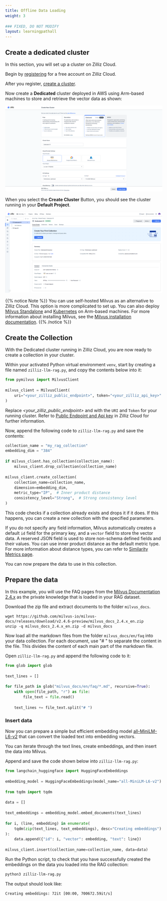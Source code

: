 ```yaml
---
title: Offline Data Loading
weight: 3

### FIXED, DO NOT MODIFY
layout: learningpathall
---
```

## Create a dedicated cluster

In this section, you will set up a cluster on Zilliz Cloud.

Begin by [registering](https://docs.zilliz.com/docs/register-with-zilliz-cloud?utm_source=partner&utm_medium=referral&utm_campaign=2024-10-24_web_arm-dev-hub-data-loading_arm) for a free account on Zilliz Cloud. 

After you register, [create a cluster](https://docs.zilliz.com/docs/create-cluster?utm_source=partner&utm_medium=referral&utm_campaign=2024-10-24_web_arm-dev-hub-data-loading_arm). 

Now create a **Dedicated** cluster deployed in AWS using Arm-based machines to store and retrieve the vector data as shown:

![cluster](create_cluster.png)

When you select the **Create Cluster** Button, you should see the cluster running in your **Default Project**.

![running](running_cluster.png)

{{% notice Note %}}
You can use self-hosted Milvus as an alternative to Zilliz Cloud. This option is more complicated to set up. You can also deploy [Milvus Standalone](https://milvus.io/docs/install_standalone-docker-compose.md?utm_source=partner&utm_medium=referral&utm_campaign=2024-10-24_web_arm-dev-hub-data-loading_arm) and [Kubernetes](https://milvus.io/docs/install_cluster-milvusoperator.md?utm_source=partner&utm_medium=referral&utm_campaign=2024-10-24_web_arm-dev-hub-data-loading_arm) on Arm-based machines. For more information about installing Milvus, see the [Milvus installation documentation](https://milvus.io/docs/install-overview.md?utm_source=partner&utm_medium=referral&utm_campaign=2024-10-24_web_arm-dev-hub-data-loading_arm).
{{% /notice  %}}

## Create the Collection

With the Dedicated cluster running in Zilliz Cloud, you are now ready to create a collection in your cluster.

Within your activated Python virtual environment `venv`, start by creating a file named `zilliz-llm-rag.py`, and copy the contents below into it:

```python
from pymilvus import MilvusClient

milvus_client = MilvusClient(
    uri="<your_zilliz_public_endpoint>", token="<your_zilliz_api_key>"
)

```
Replace *<your_zilliz_public_endpoint>* and *<your zilliz_api_key>* with the `URI` and `Token` for your running cluster. Refer to [Public Endpoint and Api key](https://docs.zilliz.com/docs/on-zilliz-cloud-console#free-cluster-details?utm_source=partner&utm_medium=referral&utm_campaign=2024-10-24_web_arm-dev-hub-data-loading_arm) in Zilliz Cloud for further information.

Now, append the following code to `zilliz-llm-rag.py` and save the contents:

```python
collection_name = "my_rag_collection"
embedding_dim = "384"

if milvus_client.has_collection(collection_name):
    milvus_client.drop_collection(collection_name)

milvus_client.create_collection(
    collection_name=collection_name,
    dimension=embedding_dim,
    metric_type="IP",  # Inner product distance
    consistency_level="Strong",  # Strong consistency level
)
```
This code checks if a collection already exists and drops it if it does. If this happens, you can create a new collection with the specified parameters.

If you do not specify any field information, Milvus automatically creates a default `id` field for the primary key, and a `vector` field to store the vector data. A reserved JSON field is used to store non-schema defined fields and their values.
You can use inner product distance as the default metric type. For more information about distance types, you can refer to [Similarity Metrics page](https://milvus.io/docs/metric.md?tab=floating?utm_source=partner&utm_medium=referral&utm_campaign=2024-10-24_web_arm-dev-hub-data-loading_arm).

You can now prepare the data to use in this collection.

## Prepare the data

In this example, you will use the FAQ pages from the [Milvus Documentation 2.4.x](https://github.com/milvus-io/milvus-docs/releases/download/v2.4.6-preview/milvus_docs_2.4.x_en.zip) as the private knowledge that is loaded in your RAG dataset.

Download the zip file and extract documents to the folder `milvus_docs`.

```shell
wget https://github.com/milvus-io/milvus-docs/releases/download/v2.4.6-preview/milvus_docs_2.4.x_en.zip
unzip -q milvus_docs_2.4.x_en.zip -d milvus_docs
```

Now load all the markdown files from the folder `milvus_docs/en/faq` into your data collection. For each document, use "# " to separate the content in the file. This divides the content of each main part of the markdown file.

Open `zilliz-llm-rag.py` and append the following code to it:

```python
from glob import glob

text_lines = []

for file_path in glob("milvus_docs/en/faq/*.md", recursive=True):
    with open(file_path, "r") as file:
        file_text = file.read()

    text_lines += file_text.split("# ")
```

### Insert data
Now you can prepare a simple but efficient embedding model [all-MiniLM-L6-v2](https://huggingface.co/sentence-transformers/all-MiniLM-L6-v2) that can convert the loaded text into embedding vectors.

You can iterate through the text lines, create embeddings, and then insert the data into Milvus.

Append and save the code shown below into `zilliz-llm-rag.py`:

```python
from langchain_huggingface import HuggingFaceEmbeddings

embedding_model = HuggingFaceEmbeddings(model_name="all-MiniLM-L6-v2")

from tqdm import tqdm

data = []

text_embeddings = embedding_model.embed_documents(text_lines)

for i, (line, embedding) in enumerate(
    tqdm(zip(text_lines, text_embeddings), desc="Creating embeddings")
):
    data.append({"id": i, "vector": embedding, "text": line})

milvus_client.insert(collection_name=collection_name, data=data)
```
Run the Python script, to check that you have successfully created the embeddings on the data you loaded into the RAG collection:

```bash
python3 zilliz-llm-rag.py
```

The output should look like:
```
Creating embeddings: 72it [00:00, 700672.59it/s]
```

